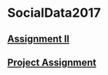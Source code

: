 # SocialData2017

## [Assignment II](https://polakowo.github.io/socialdata2017/assignment2/)

## [Project Assignment](https://polakowo.github.io/socialdata2017/project/)
